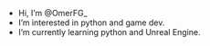 - Hi, I’m @OmerFG_
- I’m interested in python and game dev.
- I’m currently learning python and Unreal Engine.
